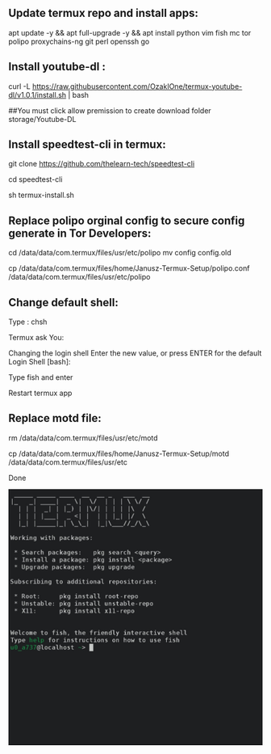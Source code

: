 ## Update termux repo and install apps:

apt update -y && apt full-upgrade -y && apt install python vim fish mc tor polipo proxychains-ng git perl openssh go 

## Install youtube-dl :

curl -L https://raw.githubusercontent.com/OzakIOne/termux-youtube-dl/v1.0.1/install.sh | bash

##You must click allow premission to create download folder storage/Youtube-DL

## Install speedtest-cli in termux:

git clone https://github.com/thelearn-tech/speedtest-cli

cd speedtest-cli

sh termux-install.sh

## Replace polipo  orginal config to secure config generate in Tor Developers:


cd /data/data/com.termux/files/usr/etc/polipo
mv config config.old 

cp /data/data/com.termux/files/home/Janusz-Termux-Setup/polipo.conf /data/data/com.termux/files/usr/etc/polipo 
	
	
## Change default shell:

Type : chsh

Termux ask You:

Changing the login shell
Enter the new value, or press ENTER for the default
        Login Shell [bash]:

Type fish and enter

Restart termux app 

## Replace motd file:
  rm /data/data/com.termux/files/usr/etc/motd    
  
  cp /data/data/com.termux/files/home/Janusz-Termux-Setup/motd /data/data/com.termux/files/usr/etc

Done

![screenshot](https://github.com/JanuszSpiewa/Janusz-Termux-Setup/blob/main/screenshot.jpg)

